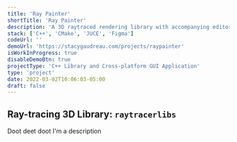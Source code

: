 ```yaml
---
title: 'Ray Painter'
shortTitle: 'Ray Painter'
description: 'A 3D raytraced rendering library with accompanying editor GUI, written in C++.'
stack: ['C++', 'CMake', 'JUCE', 'Figma']
codeUrl: ''
demoUrl: 'https://stacygaudreau.com/projects/raypainter'
isWorkInProgress: true
disableDemoBtn: true
projectType: 'C++ Library and Cross-platform GUI Application'
type: 'project'
date: 2022-03-02T10:06:03-05:00
draft: false
---
```


## Ray-tracing 3D Library: `raytracerlibs`

Doot deet doot I'm a description
